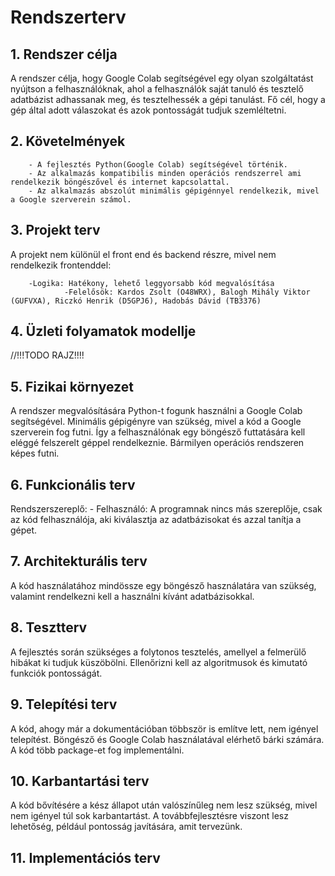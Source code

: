 # ﻿Rendszerterv

## 1. Rendszer célja
A rendszer célja, hogy Google Colab segítségével egy olyan szolgáltatást nyújtson a felhasználóknak, ahol a felhasználók saját tanuló és tesztelő adatbázist adhassanak meg, és tesztelhessék a gépi tanulást. Fő cél, hogy a gép által adott válaszokat és azok pontosságát tudjuk szemléltetni.

## 2. Követelmények

        - A fejlesztés Python(Google Colab) segítségével történik.
        - Az alkalmazás kompatibilis minden operációs rendszerrel ami rendelkezik böngészővel és internet kapcsolattal.
        - Az alkalmazás abszolút minimális gépigénnyel rendelkezik, mivel a Google szerverein számol.

## 3. Projekt terv
A projekt nem különül el front end és backend részre, mivel nem rendelkezik frontenddel:

        -Logika: Hatékony, lehető leggyorsabb kód megvalósítása
                -Felelősök: Kardos Zsolt (O48WRX), Balogh Mihály Viktor (GUFVXA), Riczkó Henrik (D5GPJ6), Hadobás Dávid (TB3376)

## 4. Üzleti folyamatok modellje
//!!!TODO RAJZ!!!!

## 5. Fizikai környezet
A rendszer megvalósítására Python-t fogunk használni a Google Colab segítségével.
Minimális gépigényre van szükség, mivel a kód a Google szerverein fog futni. Így a felhasználónak egy böngésző futtatására kell eléggé felszerelt géppel rendelkeznie.
Bármilyen operációs rendszeren képes futni.

## 6. Funkcionális terv

Rendszerszereplő: 
        - Felhasználó: A programnak nincs más szereplője, csak az kód felhasználója, aki kiválasztja az adatbázisokat és azzal tanítja a gépet.

## 7. Architekturális terv
A kód használatához mindössze egy böngésző használatára van szükség, valamint rendelkezni kell a használni kívánt adatbázisokkal.

## 8. Tesztterv

A fejlesztés során szükséges a folytonos tesztelés, amellyel a felmerülő hibákat ki tudjuk küszöbölni. Ellenőrizni kell az algoritmusok és kimutató funkciók pontosságát.

## 9. Telepítési terv

A kód, ahogy már a dokumentációban többször is említve lett, nem igényel telepítést. Böngésző és Google Colab használatával elérhető bárki számára. A kód több package-et fog implementálni.

## 10. Karbantartási terv

A kód bővítésére a kész állapot után valószínűleg nem lesz szükség, mivel nem igényel túl sok karbantartást. A továbbfejlesztésre viszont lesz lehetőség, például pontosság javítására, amit tervezünk.

## 11. Implementációs terv
